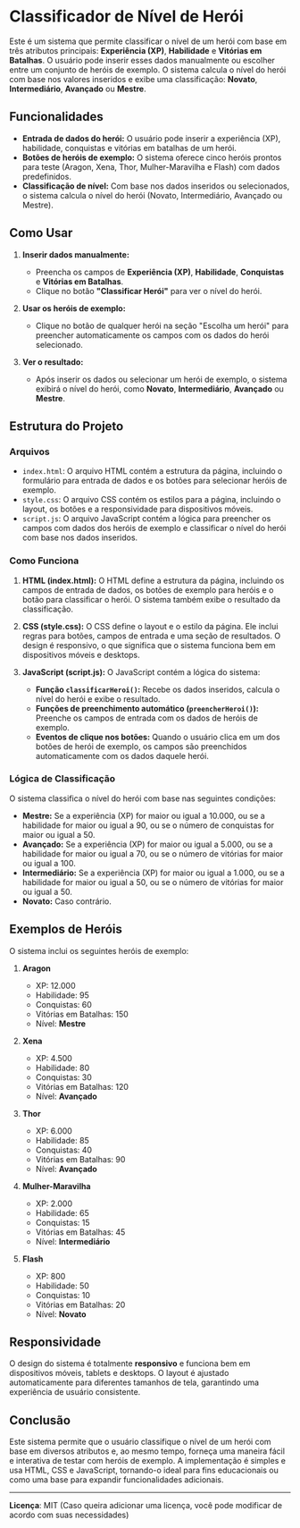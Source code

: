 # Classificador de Nível de Herói

Este é um sistema que permite classificar o nível de um herói com base em três atributos principais: **Experiência (XP)**, **Habilidade** e **Vitórias em Batalhas**. O usuário pode inserir esses dados manualmente ou escolher entre um conjunto de heróis de exemplo. O sistema calcula o nível do herói com base nos valores inseridos e exibe uma classificação: **Novato**, **Intermediário**, **Avançado** ou **Mestre**.

## Funcionalidades

- **Entrada de dados do herói:** O usuário pode inserir a experiência (XP), habilidade, conquistas e vitórias em batalhas de um herói.
- **Botões de heróis de exemplo:** O sistema oferece cinco heróis prontos para teste (Aragon, Xena, Thor, Mulher-Maravilha e Flash) com dados predefinidos.
- **Classificação de nível:** Com base nos dados inseridos ou selecionados, o sistema calcula o nível do herói (Novato, Intermediário, Avançado ou Mestre).

## Como Usar

1. **Inserir dados manualmente:**
   - Preencha os campos de **Experiência (XP)**, **Habilidade**, **Conquistas** e **Vitórias em Batalhas**.
   - Clique no botão **"Classificar Herói"** para ver o nível do herói.

2. **Usar os heróis de exemplo:**
   - Clique no botão de qualquer herói na seção "Escolha um herói" para preencher automaticamente os campos com os dados do herói selecionado.

3. **Ver o resultado:**
   - Após inserir os dados ou selecionar um herói de exemplo, o sistema exibirá o nível do herói, como **Novato**, **Intermediário**, **Avançado** ou **Mestre**.

## Estrutura do Projeto

### Arquivos

- `index.html`: O arquivo HTML contém a estrutura da página, incluindo o formulário para entrada de dados e os botões para selecionar heróis de exemplo.
- `style.css`: O arquivo CSS contém os estilos para a página, incluindo o layout, os botões e a responsividade para dispositivos móveis.
- `script.js`: O arquivo JavaScript contém a lógica para preencher os campos com dados dos heróis de exemplo e classificar o nível do herói com base nos dados inseridos.

### Como Funciona

1. **HTML (index.html):**
   O HTML define a estrutura da página, incluindo os campos de entrada de dados, os botões de exemplo para heróis e o botão para classificar o herói. O sistema também exibe o resultado da classificação.

2. **CSS (style.css):**
   O CSS define o layout e o estilo da página. Ele inclui regras para botões, campos de entrada e uma seção de resultados. O design é responsivo, o que significa que o sistema funciona bem em dispositivos móveis e desktops.

3. **JavaScript (script.js):**
   O JavaScript contém a lógica do sistema:
   - **Função `classificarHeroi()`:** Recebe os dados inseridos, calcula o nível do herói e exibe o resultado.
   - **Funções de preenchimento automático (`preencherHeroi()`):** Preenche os campos de entrada com os dados de heróis de exemplo.
   - **Eventos de clique nos botões:** Quando o usuário clica em um dos botões de herói de exemplo, os campos são preenchidos automaticamente com os dados daquele herói.

### Lógica de Classificação

O sistema classifica o nível do herói com base nas seguintes condições:

- **Mestre:** Se a experiência (XP) for maior ou igual a 10.000, ou se a habilidade for maior ou igual a 90, ou se o número de conquistas for maior ou igual a 50.
- **Avançado:** Se a experiência (XP) for maior ou igual a 5.000, ou se a habilidade for maior ou igual a 70, ou se o número de vitórias for maior ou igual a 100.
- **Intermediário:** Se a experiência (XP) for maior ou igual a 1.000, ou se a habilidade for maior ou igual a 50, ou se o número de vitórias for maior ou igual a 50.
- **Novato:** Caso contrário.

## Exemplos de Heróis

O sistema inclui os seguintes heróis de exemplo:

1. **Aragon**
   - XP: 12.000
   - Habilidade: 95
   - Conquistas: 60
   - Vitórias em Batalhas: 150
   - Nível: **Mestre**

2. **Xena**
   - XP: 4.500
   - Habilidade: 80
   - Conquistas: 30
   - Vitórias em Batalhas: 120
   - Nível: **Avançado**

3. **Thor**
   - XP: 6.000
   - Habilidade: 85
   - Conquistas: 40
   - Vitórias em Batalhas: 90
   - Nível: **Avançado**

4. **Mulher-Maravilha**
   - XP: 2.000
   - Habilidade: 65
   - Conquistas: 15
   - Vitórias em Batalhas: 45
   - Nível: **Intermediário**

5. **Flash**
   - XP: 800
   - Habilidade: 50
   - Conquistas: 10
   - Vitórias em Batalhas: 20
   - Nível: **Novato**

## Responsividade

O design do sistema é totalmente **responsivo** e funciona bem em dispositivos móveis, tablets e desktops. O layout é ajustado automaticamente para diferentes tamanhos de tela, garantindo uma experiência de usuário consistente.

## Conclusão

Este sistema permite que o usuário classifique o nível de um herói com base em diversos atributos e, ao mesmo tempo, forneça uma maneira fácil e interativa de testar com heróis de exemplo. A implementação é simples e usa HTML, CSS e JavaScript, tornando-o ideal para fins educacionais ou como uma base para expandir funcionalidades adicionais.

---

**Licença**: MIT (Caso queira adicionar uma licença, você pode modificar de acordo com suas necessidades)
